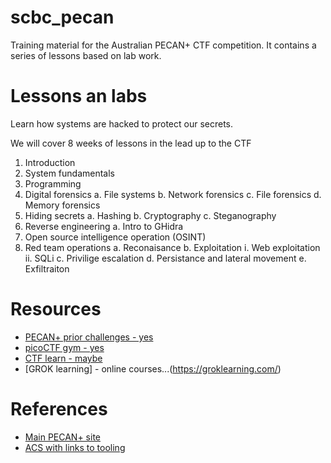 # scbc_pecan
Training material for the Australian PECAN+ CTF competition. It contains a series of lessons based on lab work.

# Lessons an labs
Learn how systems are hacked to protect our secrets.

We will cover 8 weeks of lessons in the lead up to the CTF

1. Introduction
2. System fundamentals
3. Programming
4. Digital forensics
   a. File systems
   b. Network forensics 
   c. File forensics
   d. Memory forensics
6. Hiding secrets
   a. Hashing
   b. Cryptography
   c. Steganography
8. Reverse engineering
   a. Intro to GHidra
9. Open source intelligence operation (OSINT)
10.  Red team operations
   a. Reconaisance
   b. Exploitation
      i. Web exploitation
      ii. SQLi
   c. Privilige escalation
   d. Persistance and lateral movement
   e. Exfiltraiton

# Resources
* [PECAN+ prior challenges - yes](https://pecanplus.ecusri.org/?page=challenges)
* [picoCTF gym - yes ](https://play.picoctf.org/practice)
* [CTF learn - maybe](https://ctflearn.com/)
* [GROK learning] - online courses...(https://groklearning.com/)

# References
* [Main PECAN+ site](https://pecanplus.ecusri.or)
* [ACS with links to tooling](https://membership.acs.org.au/member-insight/20230607-QLD-Calling-all-Tech-Educators-PECAN-Capture-the-Flag-initiative-for-high-school-students-in-years-10.html)
